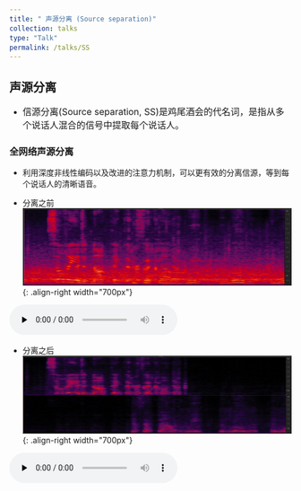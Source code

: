 ```yaml
---
title: " 声源分离 (Source separation)"
collection: talks
type: "Talk"
permalink: /talks/SS
---
```


##  声源分离 
- <font size=3> 信源分离(Source separation, SS)是鸡尾酒会的代名词，是指从多个说话人混合的信号中提取每个说话人。</font>  



###  全网络声源分离
- 利用深度非线性编码以及改进的注意力机制，可以更有效的分离信源，等到每个说话人的清晰语音。
  
 
- 分离之前
![AEC before](/images/nessbefore.png){: .align-right  width="700px"}

​<audio id="audio" controls="" preload="none">
      <source id="wav" src="../files/nessbefore.wav">{: .align-center}


- 分离之后
![AEC before](/images/nessafter.png){: .align-right width="700px"}

​<audio id="audio" controls="" preload="none">
      <source id="wav" src="../files/nessafter.wav">{: .align-center}


